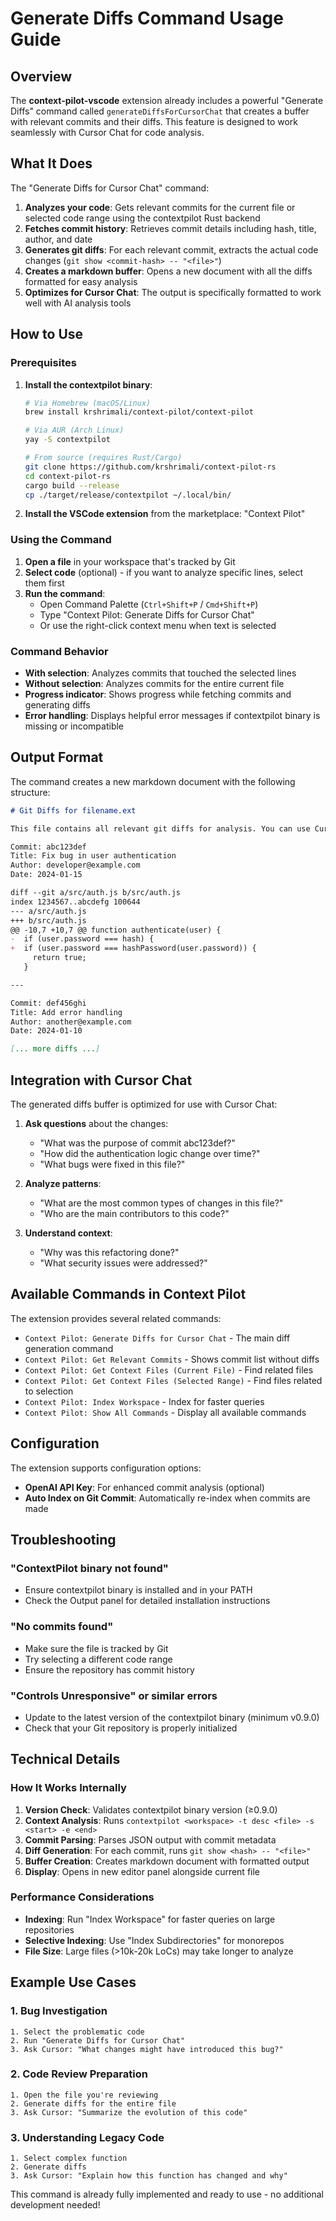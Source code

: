 # Generate Diffs Command Usage Guide

## Overview

The **context-pilot-vscode** extension already includes a powerful "Generate Diffs" command called `generateDiffsForCursorChat` that creates a buffer with relevant commits and their diffs. This feature is designed to work seamlessly with Cursor Chat for code analysis.

## What It Does

The "Generate Diffs for Cursor Chat" command:

1. **Analyzes your code**: Gets relevant commits for the current file or selected code range using the contextpilot Rust backend
2. **Fetches commit history**: Retrieves commit details including hash, title, author, and date
3. **Generates git diffs**: For each relevant commit, extracts the actual code changes (`git show <commit-hash> -- "<file>"`)
4. **Creates a markdown buffer**: Opens a new document with all the diffs formatted for easy analysis
5. **Optimizes for Cursor Chat**: The output is specifically formatted to work well with AI analysis tools

## How to Use

### Prerequisites

1. **Install the contextpilot binary**:
   ```bash
   # Via Homebrew (macOS/Linux)
   brew install krshrimali/context-pilot/context-pilot
   
   # Via AUR (Arch Linux)
   yay -S contextpilot
   
   # From source (requires Rust/Cargo)
   git clone https://github.com/krshrimali/context-pilot-rs
   cd context-pilot-rs
   cargo build --release
   cp ./target/release/contextpilot ~/.local/bin/
   ```

2. **Install the VSCode extension** from the marketplace: "Context Pilot"

### Using the Command

1. **Open a file** in your workspace that's tracked by Git
2. **Select code** (optional) - if you want to analyze specific lines, select them first
3. **Run the command**:
   - Open Command Palette (`Ctrl+Shift+P` / `Cmd+Shift+P`)
   - Type "Context Pilot: Generate Diffs for Cursor Chat"
   - Or use the right-click context menu when text is selected

### Command Behavior

- **With selection**: Analyzes commits that touched the selected lines
- **Without selection**: Analyzes commits for the entire current file
- **Progress indicator**: Shows progress while fetching commits and generating diffs
- **Error handling**: Displays helpful error messages if contextpilot binary is missing or incompatible

## Output Format

The command creates a new markdown document with the following structure:

```markdown
# Git Diffs for filename.ext

This file contains all relevant git diffs for analysis. You can use Cursor Chat to ask questions about these changes.

Commit: abc123def
Title: Fix bug in user authentication
Author: developer@example.com
Date: 2024-01-15

diff --git a/src/auth.js b/src/auth.js
index 1234567..abcdefg 100644
--- a/src/auth.js
+++ b/src/auth.js
@@ -10,7 +10,7 @@ function authenticate(user) {
-  if (user.password === hash) {
+  if (user.password === hashPassword(user.password)) {
     return true;
   }

---

Commit: def456ghi
Title: Add error handling
Author: another@example.com
Date: 2024-01-10

[... more diffs ...]
```

## Integration with Cursor Chat

The generated diffs buffer is optimized for use with Cursor Chat:

1. **Ask questions** about the changes:
   - "What was the purpose of commit abc123def?"
   - "How did the authentication logic change over time?"
   - "What bugs were fixed in this file?"

2. **Analyze patterns**:
   - "What are the most common types of changes in this file?"
   - "Who are the main contributors to this code?"

3. **Understand context**:
   - "Why was this refactoring done?"
   - "What security issues were addressed?"

## Available Commands in Context Pilot

The extension provides several related commands:

- `Context Pilot: Generate Diffs for Cursor Chat` - The main diff generation command
- `Context Pilot: Get Relevant Commits` - Shows commit list without diffs
- `Context Pilot: Get Context Files (Current File)` - Find related files
- `Context Pilot: Get Context Files (Selected Range)` - Find files related to selection
- `Context Pilot: Index Workspace` - Index for faster queries
- `Context Pilot: Show All Commands` - Display all available commands

## Configuration

The extension supports configuration options:

- **OpenAI API Key**: For enhanced commit analysis (optional)
- **Auto Index on Git Commit**: Automatically re-index when commits are made

## Troubleshooting

### "ContextPilot binary not found"
- Ensure contextpilot binary is installed and in your PATH
- Check the Output panel for detailed installation instructions

### "No commits found"
- Make sure the file is tracked by Git
- Try selecting a different code range
- Ensure the repository has commit history

### "Controls Unresponsive" or similar errors
- Update to the latest version of the contextpilot binary (minimum v0.9.0)
- Check that your Git repository is properly initialized

## Technical Details

### How It Works Internally

1. **Version Check**: Validates contextpilot binary version (≥0.9.0)
2. **Context Analysis**: Runs `contextpilot <workspace> -t desc <file> -s <start> -e <end>`
3. **Commit Parsing**: Parses JSON output with commit metadata
4. **Diff Generation**: For each commit, runs `git show <hash> -- "<file>"`
5. **Buffer Creation**: Creates markdown document with formatted output
6. **Display**: Opens in new editor panel alongside current file

### Performance Considerations

- **Indexing**: Run "Index Workspace" for faster queries on large repositories
- **Selective Indexing**: Use "Index Subdirectories" for monorepos
- **File Size**: Large files (>10k-20k LoCs) may take longer to analyze

## Example Use Cases

### 1. Bug Investigation
```
1. Select the problematic code
2. Run "Generate Diffs for Cursor Chat"
3. Ask Cursor: "What changes might have introduced this bug?"
```

### 2. Code Review Preparation
```
1. Open the file you're reviewing
2. Generate diffs for the entire file
3. Ask Cursor: "Summarize the evolution of this code"
```

### 3. Understanding Legacy Code
```
1. Select complex function
2. Generate diffs
3. Ask Cursor: "Explain how this function has changed and why"
```

This command is already fully implemented and ready to use - no additional development needed!